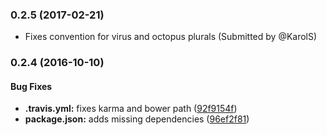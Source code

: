 <a name="0.2.5"></a>
### 0.2.5 (2017-02-21)

* Fixes convention for virus and octopus plurals (Submitted by @KarolS)

<a name="0.2.4"></a>
### 0.2.4 (2016-10-10)


#### Bug Fixes

* **.travis.yml:** fixes karma and bower path ([92f9154f](http://github.com/platanus/angular-inflector/commit/92f9154fd18f61bd68a0226a6eba8dd28cb704b1))
* **package.json:** adds missing dependencies ([96ef2f81](http://github.com/platanus/angular-inflector/commit/96ef2f81f3b1fdbe326f2b158d754beb70050526))



